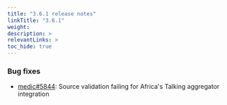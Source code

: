 ```yaml
---
title: "3.6.1 release notes"
linkTitle: "3.6.1"
weight: 
description: >
relevantLinks: >
toc_hide: true
---
```


### Bug fixes

- [medic#5844](https://github.com/medic/medic/issues/5844): Source validation failing for Africa's Talking aggregator integration
